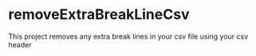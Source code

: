 # removeExtraBreakLineCsv
This project removes any extra break lines in your csv file using your csv header

